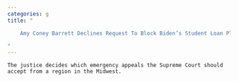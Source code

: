 ```yaml
---
categories: g
title: "

    Amy Coney Barrett Declines Request To Block Biden’s Student Loan Plan

"
---
```



    The justice decides which emergency appeals the Supreme Court should accept from a region in the Midwest.

